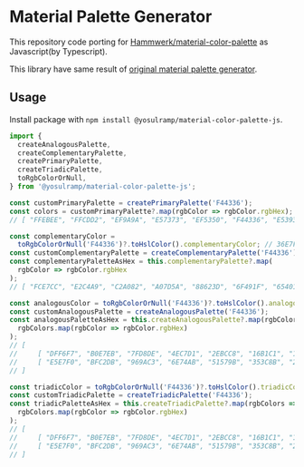 # Material Palette Generator

This repository code porting for [Hammwerk/material-color-palette](https://github.com/Hammwerk/material-color-palette) as Javascript(by Typescript).

This library have same result of [original material palette generator](https://m2.material.io/design/color/the-color-system.html#tools-for-picking-colors).

## Usage

Install package with `npm install @yosulramp/material-color-palette-js`.

```typescript
import {
  createAnalogousPalette,
  createComplementaryPalette,
  createPrimaryPalette,
  createTriadicPalette,
  toRgbColorOrNull,
} from '@yosulramp/material-color-palette-js';

const customPrimaryPalette = createPrimaryPalette('F44336');
const colors = customPrimaryPalette?.map(rgbColor => rgbColor.rgbHex);
// [ "FFEBEE", "FFCDD2", "EF9A9A", "E57373", "EF5350", "F44336", "E53935", "D32F2F", "C62828", "B71B1C" ]

const complementaryColor =
  toRgbColorOrNull('F44336')?.toHslColor().complementaryColor; // 36E7F4
const customComplementaryPalette = createComplementaryPalette('F44336');
const complementaryPaletteAsHex = this.complementaryPalette?.map(
  rgbColor => rgbColor.rgbHex
);
// [ "FCE7CC", "E2C4A9", "C2A082", "A07D5A", "88623D", "6F491F", "65401A", "563412", "49270A", "3B1A00" ]

const analogousColor = toRgbColorOrNull('F44336')?.toHslColor().analogousColor; // ["F43688","F4A236"]
const customAnalogousPalette = createAnalogousPalette('F44336');
const analogousPaletteAsHex = this.createAnalogousPalette?.map(rgbColors =>
  rgbColors.map(rgbColor => rgbColor.rgbHex)
);
// [
//     [ "DFF6F7", "B0E7EB", "7FD8DE", "4EC7D1", "2EBCC8", "16B1C1", "16A1AF", "158D96", "14797F", "125656" ],
//     [ "E5E7F0", "BFC2DB", "969AC3", "6E74AB", "51579B", "353C8B", "2F3582", "272C77", "1F226B", "121256" ]
// ]

const triadicColor = toRgbColorOrNull('F44336')?.toHslColor().triadicColor; // ["E7F436","36F443"]
const customTriadicPalette = createTriadicPalette('F44336');
const triadicPaletteAsHex = this.createTriadicPalette?.map(rgbColors =>
  rgbColors.map(rgbColor => rgbColor.rgbHex)
);
// [
//     [ "DFF6F7", "B0E7EB", "7FD8DE", "4EC7D1", "2EBCC8", "16B1C1", "16A1AF", "158D96", "14797F", "125656" ],
//     [ "E5E7F0", "BFC2DB", "969AC3", "6E74AB", "51579B", "353C8B", "2F3582", "272C77", "1F226B", "121256" ]
// ]
```
